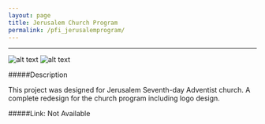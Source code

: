 ```yaml
---
layout: page
title: Jerusalem Church Program
permalink: /pfi_jerusalemprogram/
---
```



---

![alt text](https://scontent-a-iad.xx.fbcdn.net/hphotos-xpf1/v/t1.0-9/1939653_1439983862905737_1209739354_n.jpg?oh=cd566605791d3a738d17ecda5bb5ed81&oe=5550EC69 "jerusalem cover page 1")
![alt text](https://scontent-b-iad.xx.fbcdn.net/hphotos-xpf1/v/t1.0-9/1959296_1439983846239072_154036791_n.jpg?oh=5a98397671d5c1c9ee05b2aba2b44e8f&oe=55602F4F  "jerusalem cover page 2")


#####Description

This project was designed for Jerusalem Seventh-day Adventist church. A complete redesign for the church program including logo design.

#####Link: Not Available



